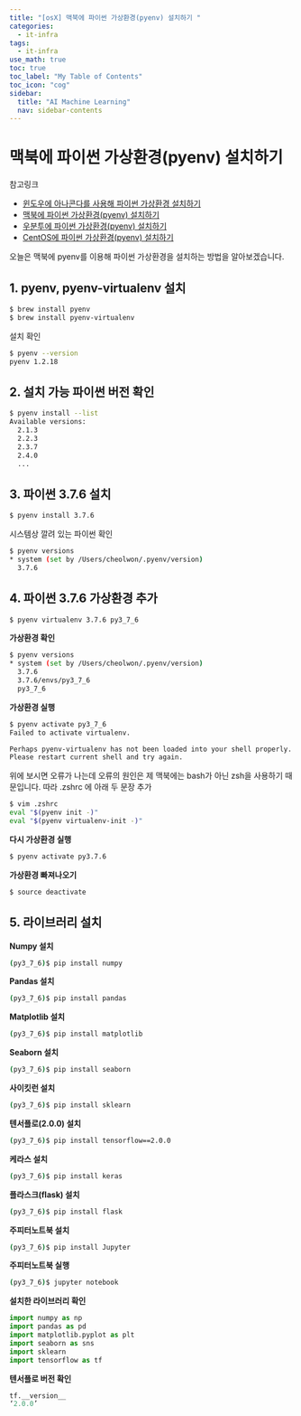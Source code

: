```yaml
---
title: "[osX] 맥북에 파이썬 가상환경(pyenv) 설치하기 " 
categories:
  - it-infra
tags:
  - it-infra
use_math: true
toc: true
toc_label: "My Table of Contents"
toc_icon: "cog"
sidebar:
  title: "AI Machine Learning"
  nav: sidebar-contents
---
```


# 맥북에 파이썬 가상환경(pyenv) 설치하기

참고링크

* [윈도우에 아나콘다를 사용해 파이썬 가상환경 설치하기](https://losskatsu.github.io/programming/py-conda/)
* [맥북에 파이썬 가상환경(pyenv) 설치하기](https://losskatsu.github.io/it-infra/pyenv-osx/)
* [우분투에 파이썬 가상환경(pyenv) 설치하기](https://losskatsu.github.io/programming/pyenv/)
* [CentOS에 파이썬 가상환경(pyenv) 설치하기](https://losskatsu.github.io/it-infra/pyenv-centos6/)

오늘은 맥북에 pyenv를 이용해 파이썬 가상환경을 설치하는 방법을 알아보겠습니다. 

## 1. pyenv, pyenv-virtualenv 설치

```bash
$ brew install pyenv
$ brew install pyenv-virtualenv
```

설치 확인

```bash
$ pyenv --version
pyenv 1.2.18
```

## 2. 설치 가능 파이썬 버전 확인

```bash
$ pyenv install --list
Available versions:
  2.1.3
  2.2.3
  2.3.7
  2.4.0
  ...
```

## 3. 파이썬 3.7.6 설치

```bash
$ pyenv install 3.7.6
```

시스템상 깔려 있는 파이썬 확인

```bash
$ pyenv versions
* system (set by /Users/cheolwon/.pyenv/version)
  3.7.6
```

## 4. 파이썬 3.7.6 가상환경 추가
```bash
$ pyenv virtualenv 3.7.6 py3_7_6
```

**가상환경 확인**

```bash
$ pyenv versions
* system (set by /Users/cheolwon/.pyenv/version)
  3.7.6
  3.7.6/envs/py3_7_6
  py3_7_6
```

**가상환경 실행**

```bash
$ pyenv activate py3_7_6
Failed to activate virtualenv.

Perhaps pyenv-virtualenv has not been loaded into your shell properly.
Please restart current shell and try again.
```

위에 보시면 오류가 나는데 오류의 원인은 제 맥북에는 bash가 아닌 zsh을 사용하기 때문입니다. 
따라 .zshrc 에 아래 두 문장 추가

```bash
$ vim .zshrc 
eval "$(pyenv init -)"
eval "$(pyenv virtualenv-init -)"
```

**다시 가상환경 실행**

```bash
$ pyenv activate py3.7.6
```
**가상환경 빠져나오기**
```bash
$ source deactivate
```

## 5. 라이브러리 설치 

**Numpy 설치**
```bash
(py3_7_6)$ pip install numpy
```

**Pandas 설치**
```bash
(py3_7_6)$ pip install pandas
```

**Matplotlib 설치**
```bash
(py3_7_6)$ pip install matplotlib
```

**Seaborn 설치**
```bash
(py3_7_6)$ pip install seaborn
```

**사이킷런 설치**
```bash
(py3_7_6)$ pip install sklearn
```

**텐서플로(2.0.0) 설치**
```bash
(py3_7_6)$ pip install tensorflow==2.0.0
```

**케라스 설치**
```bash
(py3_7_6)$ pip install keras
```

**플라스크(flask) 설치**
```bash
(py3_7_6)$ pip install flask
```
**주피터노트북 설치**
```bash
(py3_7_6)$ pip install Jupyter
```
**주피터노트북 실행**
```bash
(py3_7_6)$ jupyter notebook
```

**설치한 라이브러리 확인**
```python
import numpy as np
import pandas as pd
import matplotlib.pyplot as plt
import seaborn as sns
import sklearn
import tensorflow as tf
```

**텐서플로 버전 확인**
```python
tf.__version__
‘2.0.0’
```

